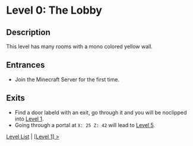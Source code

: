 # Level 0: The Lobby

## Description

This level has many rooms with a mono colored yellow wall.

## Entrances
* Join the Minecraft Server for the first time.

## Exits
* Find a door labeld with an exit, go through it and you will be noclipped into <a href="./Level_1.md">Level 1</a>.
* Going through a portal at `X: 25 Z: 42` will lead to <a href="./Level_5.md">Level 5</a>.

<a href="./Levels.md">Level List</a> | <a href="./Level_1.md">[Level 1] ></a>
